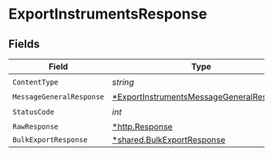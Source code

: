 # ExportInstrumentsResponse


## Fields

| Field                                                                                                          | Type                                                                                                           | Required                                                                                                       | Description                                                                                                    |
| -------------------------------------------------------------------------------------------------------------- | -------------------------------------------------------------------------------------------------------------- | -------------------------------------------------------------------------------------------------------------- | -------------------------------------------------------------------------------------------------------------- |
| `ContentType`                                                                                                  | *string*                                                                                                       | :heavy_check_mark:                                                                                             | N/A                                                                                                            |
| `MessageGeneralResponse`                                                                                       | [*ExportInstrumentsMessageGeneralResponse](../../models/operations/exportinstrumentsmessagegeneralresponse.md) | :heavy_minus_sign:                                                                                             | OK                                                                                                             |
| `StatusCode`                                                                                                   | *int*                                                                                                          | :heavy_check_mark:                                                                                             | N/A                                                                                                            |
| `RawResponse`                                                                                                  | [*http.Response](https://pkg.go.dev/net/http#Response)                                                         | :heavy_minus_sign:                                                                                             | N/A                                                                                                            |
| `BulkExportResponse`                                                                                           | [*shared.BulkExportResponse](../../models/shared/bulkexportresponse.md)                                        | :heavy_minus_sign:                                                                                             | OK                                                                                                             |